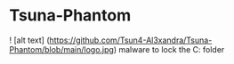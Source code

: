 # Tsuna-Phantom
! [alt text] (https://github.com/Tsun4-Al3xandra/Tsuna-Phantom/blob/main/logo.jpg)
malware to lock the C: folder

